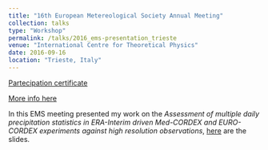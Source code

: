 ```yaml
---
title: "16th European Metereological Society Annual Meeting"
collection: talks
type: "Workshop"
permalink: /talks/2016_ems-presentation_trieste
venue: "International Centre for Theoretical Physics"
date: 2016-09-16
location: "Trieste, Italy"
---
```


[Partecipation certificate](https://adrfantini.github.io/files/part_cert/2016_ems-presentation_trieste.pdf)

[More info here](https://www.ems2016.eu/)

In this EMS meeting presented my work on the _Assessment of multiple daily precipitation statistics in ERA-Interim driven Med-CORDEX and EURO-CORDEX experiments against high resolution observations_, [here](https://adrfantini.github.io/files/presentations/2016_ems-presentation_trieste.pdf) are the slides.
